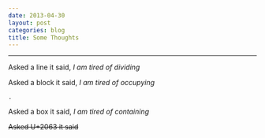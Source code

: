 ```yaml
---
date: 2013-04-30
layout: post
categories: blog
title: Some Thoughts
---
```

______________

Asked a line it said, _I am tired of dividing_

>   
>   
>   

Asked a block it said, _I am tired of occupying_

    .

Asked a box it said, _I am tired of containing_

~~Asked U+2063 it said~~